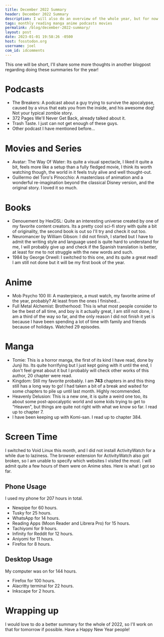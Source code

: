 ```yaml
---
title: December 2022 Summary
header: December 2022 Summary
description: I will also do an overview of the whole year, but for now this will have to suffice, I got some time, so it will be done tomorrow probably
tags: monthly reading manga anime podcasts movies
permalink: /blog/december-2022-summary/
layout: post
date: 2023-01-01 19:58:26 -0500
host: fosstodon.org
username: joel
com_id: idcomments
---
```


This one will be short, I'll share some more thoughts in another blogpost regarding doing these summaries for the year!

# Podcasts

- The Breakers: A podcast about a guy trying to survive the apocalypse, caused by a virus that eats you from the inside, and his awesome dog! Not your typical zombie story.
- 372 Pages We'll Never Get Back, already talked about it.
- Trash Taste. I just can not get enough of these guys.
- Other podcast I have mentioned before...

# Movies and Series

- Avatar: The Way Of Water: Its quite a visual spectacle, I liked it quite a bit, feels more like a setup than a fully fledged movie, I think its worth watching though, the world in it feels truly alive and well thought-out.
- Guillermo del Toro's Pinocchio: A masterclass of animation and a wonderful re-imagination beyond the classical Disney version, and the original story. I loved it so much.

# Books

- Denouement by HexDSL: Quite an interesting universe created by one of my favorite content creators. Its a pretty cool sci-fi story with quite a bit of originality, the second book is out so I'll try and check it out too.
- Neuromancer by William Gibson: I did not finish, I started but I have to admit the writing style and language used is quite hard to understand for me, I will probably give up and check if the Spanish translation is better, at least for me to not struggle with the new words and such.
- 1984 by George Orwell: I switched to this one, and its quite a great read! I am still not done but it will be my first book of the year.

# Anime

- Mob Psycho 100 III: A masterpiece, a must watch, my favorite anime of the year, probably? At least from the ones I finished...
- Full Metal Alchemist: Brotherhood: This is what most people consider to be the best of all time, and boy is it actually great, I am still not done, I am a third of the way so far, and the only reason I did not finish it yet is because I have been spending a lot of time with family and friends because of holidays. Watched 29 episodes.

# Manga

- Tomie: This is a horror manga, the first of its kind I have read, done by Junji Ito. Its quite horrifying but I just kept going with it until the end, I don't feel great about it but I probably will check other works of this author, 20 chapter were read.
- Kingdom: Still my favorite probably. I am **743** chapters in and this thing still has a long way to go! I had taken a bit of a break and waited for some chapters to pile up until last month. Highly recommended.
- Heavenly Delusion: This is a new one, it is quite a weird one too, its about some post-apocalyptic world and some kids trying to get to "Heaven", but things are quite not right with what we know so far. I read up to chapter 7.
- I have been keeping up with Komi-san. I read up to chapter 384.

# Screen Time

I switched to Void Linux this month, and I did not install ActivityWatch for a while due to laziness. The browser extension for ActivityWatch also got broken, so I am unable to specify which websites I visited the most. I will admit quite a few hours of them were on Anime sites. Here is what I got so far. 


## Phone Usage

I used my phone for 207 hours in total.

- Newpipe for 60 hours.
- Tusky for 25 hours.
- WhatsApp for 14 hours.
- Reading Apps (Moon Reader and Librera Pro) for 15 hours.
- Tachiyomi for 9 hours.
- Infinity for Reddit for 12 hours.
- Aniyomi for 11 hours.
- Firefox for 8 hours.

## Desktop Usage


My computer was on for 144 hours.

- Firefox for 100 hours.
- Alacritty terminal for 22 hours.
- Inkscape for 2 hours.


# Wrapping up

I would love to do a better summary for the whole of 2022, so I'll work on that for tomorrow if possible. Have a Happy New Year people!

